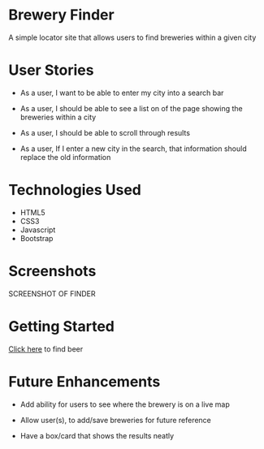 # Brewery Finder

A simple locator site that allows users to find breweries within a given city 

# User Stories 

- As a user, I want to be able to enter my city into a search bar 

- As a user, I should be able to see a list on of the page showing the breweries within a city

- As a user, I should be able to scroll through results

- As a user, If I enter a new city in the search, that information should replace the old information


# Technologies Used

- HTML5
- CSS3
- Javascript
- Bootstrap 

# Screenshots

SCREENSHOT OF FINDER

#  Getting Started

[Click here]() to find beer

# Future Enhancements 

- Add ability for users to see where the brewery is on a live map

- Allow user(s), to add/save breweries for future reference

- Have a box/card that shows the results neatly 
